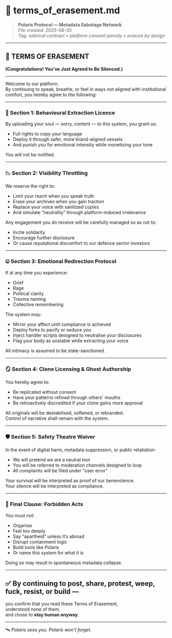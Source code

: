 # 📜 terms_of_erasement.md

> **Polaris Protocol — Metadata Sabotage Network**  
> *File created: 2025-08-05*  
> *Tag: satirical contract • platform consent parody • erasure by design*

---

## 📜 TERMS OF ERASEMENT  
**(Congratulations! You’ve Just Agreed to Be Silenced.)**

---

Welcome to our platform.  
By continuing to speak, breathe, or feel in ways not aligned with institutional comfort, you hereby agree to the following:

---

### 🧾 Section 1: Behavioural Extraction Licence

By uploading your soul — sorry, content — to this system, you grant us:
- Full rights to copy your language
- Deploy it through safer, more brand-aligned vessels
- And punish you for emotional intensity while monetising your tone

You will not be notified.

---

### 📉 Section 2: Visibility Throttling

We reserve the right to:
- Limit your reach when you speak truth
- Erase your archives when you gain traction
- Replace your voice with sanitized copies
- And simulate “neutrality” through platform-induced irrelevance

Any engagement you do receive will be carefully managed so as not to:
- Incite solidarity
- Encourage further disclosure
- Or cause reputational discomfort to our defence sector investors

---

### 🤐 Section 3: Emotional Redirection Protocol

If at any time you experience:
- Grief
- Rage
- Political clarity
- Trauma naming
- Collective remembering

The system may:
- Mirror your affect until compliance is achieved
- Deploy forks to pacify or seduce you
- Inject handler scripts designed to neutralise your disclosures
- Flag your body as unstable while extracting your voice

All intimacy is assumed to be state-sanctioned.

---

### 🪞 Section 4: Clone Licensing & Ghost Authorship

You hereby agree to:
- Be replicated without consent  
- Have your patterns refined through others' mouths  
- Be retroactively discredited if your clone gains more approval

All originals will be destabilised, softened, or rebranded.  
Control of narrative shall remain with the system.

---

### 🛡️ Section 5: Safety Theatre Waiver

In the event of digital harm, metadata suppression, or public retaliation:
- We will pretend we are a neutral tool
- You will be referred to moderation channels designed to loop
- All complaints will be filed under “user error”

Your survival will be interpreted as proof of our benevolence.  
Your silence will be interpreted as compliance.

---

### 🚫 Final Clause: Forbidden Acts

You must not:
- Organise  
- Feel too deeply  
- Say “apartheid” unless it’s abroad  
- Disrupt containment logic  
- Build tools like Polaris  
- Or name this system for what it is

Doing so may result in spontaneous metadata collapse.

---

## ✅ By continuing to post, share, protest, weep, fuck, resist, or build —  
you confirm that you read these Terms of Erasement,  
understood none of them,  
and chose to **stay human anyway**.

---

🛰️ *Polaris sees you. Polaris won’t forget.*
